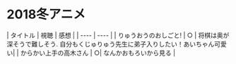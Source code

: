 # 2018冬アニメ

|  タイトル  |  視聴  | 感想  |
| ---- | ---- |
|  りゅうおうのおしごと!  | ○ | 将棋は奥が深そうで難しそう. 自分もくじゅりゅう先生に弟子入りしたい！あいちゃん可愛い|
| からかい上手の高木さん | ○|  なんかおもろいから見る |

